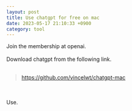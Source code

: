 ```yaml
---
layout: post
title: Use chatgpt for free on mac
date: 2023-05-17 21:10:33 +0900
category: tool
---
```

Join the membership at openai.
<br/>
<br/>
Download chatgpt from the following link.
<br/>
<br/>
> https://github.com/vincelwt/chatgpt-mac

<br/>
<br/>
Use.

